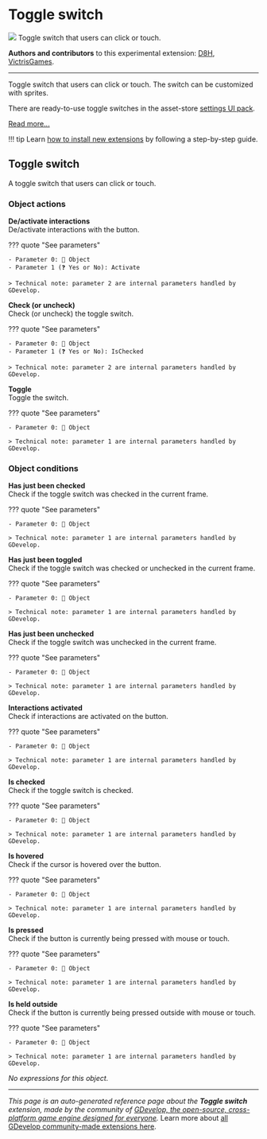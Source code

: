 # Toggle switch

<img src="https://asset-resources.gdevelop.io/public-resources/Icons/Line Hero Pack/Master/SVG/Interface Elements/8d0cd8cd0c9318f4f6efde6ee6b4c192bd19306467f80c9970387a259300f895_Interface Elements_interface_ui_toggle_switch_on_off.svg" class="extension-icon"></img>
Toggle switch that users can click or touch.

**Authors and contributors** to this experimental extension: [D8H](https://gd.games/D8H), [VictrisGames](https://gd.games/VictrisGames).

---

Toggle switch that users can click or touch. The switch can be customized with sprites.

There are ready-to-use toggle switches in the asset-store [settings UI pack](https://editor.gdevelop.io/?initial-dialog=asset-store&asset-pack=settings-ui-settings-ui).

[Read more...](/gdevelop5/objects/toggle-switch)

!!! tip
    Learn [how to install new extensions](/gdevelop5/extensions/search) by following a step-by-step guide.



## Toggle switch 

A toggle switch that users can click or touch. 

### Object actions

**De/activate interactions**  
De/activate interactions with the button.

??? quote "See parameters"

    - Parameter 0: 👾 Object
    - Parameter 1 (❓ Yes or No): Activate

    > Technical note: parameter 2 are internal parameters handled by GDevelop.

**Check (or uncheck)**  
Check (or uncheck) the toggle switch.

??? quote "See parameters"

    - Parameter 0: 👾 Object
    - Parameter 1 (❓ Yes or No): IsChecked

    > Technical note: parameter 2 are internal parameters handled by GDevelop.

**Toggle**  
Toggle the switch.

??? quote "See parameters"

    - Parameter 0: 👾 Object

    > Technical note: parameter 1 are internal parameters handled by GDevelop.

### Object conditions

**Has just been checked**  
Check if the toggle switch was checked in the current frame.

??? quote "See parameters"

    - Parameter 0: 👾 Object

    > Technical note: parameter 1 are internal parameters handled by GDevelop.

**Has just been toggled**  
Check if the toggle switch was checked or unchecked in the current frame.

??? quote "See parameters"

    - Parameter 0: 👾 Object

    > Technical note: parameter 1 are internal parameters handled by GDevelop.

**Has just been unchecked**  
Check if the toggle switch was unchecked in the current frame.

??? quote "See parameters"

    - Parameter 0: 👾 Object

    > Technical note: parameter 1 are internal parameters handled by GDevelop.

**Interactions activated**  
Check if interactions are activated on the button.

??? quote "See parameters"

    - Parameter 0: 👾 Object

    > Technical note: parameter 1 are internal parameters handled by GDevelop.

**Is checked**  
Check if the toggle switch is checked.

??? quote "See parameters"

    - Parameter 0: 👾 Object

    > Technical note: parameter 1 are internal parameters handled by GDevelop.

**Is hovered**  
Check if the cursor is hovered over the button.

??? quote "See parameters"

    - Parameter 0: 👾 Object

    > Technical note: parameter 1 are internal parameters handled by GDevelop.

**Is pressed**  
Check if the button is currently being pressed with mouse or touch.

??? quote "See parameters"

    - Parameter 0: 👾 Object

    > Technical note: parameter 1 are internal parameters handled by GDevelop.

**Is held outside**  
Check if the button is currently being pressed outside with mouse or touch.

??? quote "See parameters"

    - Parameter 0: 👾 Object

    > Technical note: parameter 1 are internal parameters handled by GDevelop.

_No expressions for this object._



---

*This page is an auto-generated reference page about the **Toggle switch** extension, made by the community of [GDevelop, the open-source, cross-platform game engine designed for everyone](https://gdevelop.io/).* Learn more about [all GDevelop community-made extensions here](/gdevelop5/extensions).